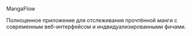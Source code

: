 MangaFlow

Полноценное приложение для отслеживания прочтённой манги с современным веб-интерфейсом и индвидуализированными фичами.
